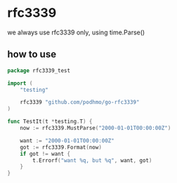 # rfc3339

we always use rfc3339 only, using time.Parse()

## how to use

```go
package rfc3339_test

import (
	"testing"

	rfc3339 "github.com/podhmo/go-rfc3339"
)

func TestIt(t *testing.T) {
	now := rfc3339.MustParse("2000-01-01T00:00:00Z")

	want := "2000-01-01T00:00:00Z"
	got := rfc3339.Format(now)
	if got != want {
		t.Errorf("want %q, but %q", want, got)
	}
}
```

